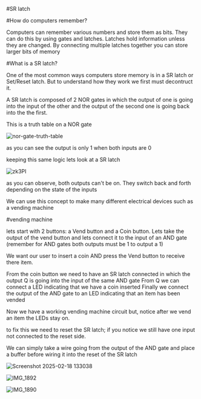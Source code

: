 #SR latch



#How do computers remember?

Computers can remember various numbers and store them as bits. They can do this by using gates and latches. Latches hold information unless they are changed.
By connecting multiple latches together you can store larger bits of memory 

#What is a SR latch?

One of the most common ways computers store memory is in a SR latch or Set/Reset latch. But to understand how they work we first must decontruct it.

A SR latch is composed of 2 NOR gates in which the output of one is going into the input of the other and the output of the second one is going back into the the first.

This is a truth table on a NOR gate

![nor-gate-truth-table](https://github.com/user-attachments/assets/8723d4c2-ea96-42db-b50c-bb270db5e6c9)

as you can see the output is only 1 when both inputs are 0

keeping this same logic lets look at a SR latch

![zk3PI](https://github.com/user-attachments/assets/6df23dbb-36b1-4dd5-8331-5fd44fa1937e)

as you can observe, both outputs can't be on. They switch back and forth depending on the state of the inputs

We can use this concept to make many different electrical devices such as a vending machine



#vending machine


lets start with 2 buttons: a Vend button and a Coin button.
Lets take the output of the vend button and lets connect it to the input of an AND gate (remember for AND gates both outputs must be 1 to output a 1)

We want our user to insert a coin AND press the Vend button to receive there item.

From the coin button we need to have an SR latch connected in which the output Q is going into the input of the same AND gate
From Q we can connect a LED indicating that we have a coin inserted
Finally we connect the output of the AND gate to an LED indicating that an item has been vended

Now we have a working vending machine circuit but, notice after we vend an item the LEDs stay on.

to fix this we need to reset the SR latch; if you notice we still have one input not connected to the reset side.

We can simply take a wire going from the output of the AND gate and place a buffer before wiring it into the reset of the SR latch


![Screenshot 2025-02-18 133038](https://github.com/user-attachments/assets/a504a83e-a6e5-48d2-8fea-dd4fadd3ec02)


![IMG_1892](https://github.com/user-attachments/assets/0e3720af-bdb3-4a8a-9fe4-4c1fa942c057)

![IMG_1890](https://github.com/user-attachments/assets/91b1732b-d0d2-41d4-ae76-8f8bcdeb4cb1)


